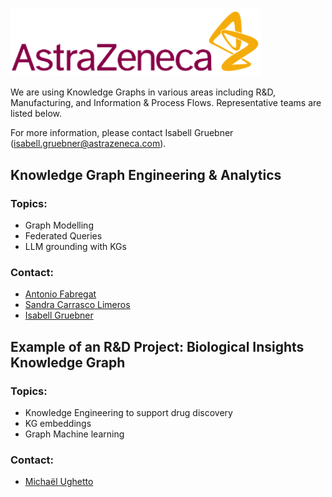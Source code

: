 <a href="https://www.astrazeneca.co.uk/"><img src="az_logo.png" width="400" alt="AstraZeneca"></a>

We are using Knowledge Graphs in various areas including R&D, Manufacturing, and Information & Process Flows. Representative teams are listed below.

For more information, please contact Isabell Gruebner (<a href="mailto:isabell.gruebner@astrazeneca.com">isabell.gruebner@astrazeneca.com</a>).

## Knowledge Graph Engineering & Analytics
### Topics:
- Graph Modelling
- Federated Queries
- LLM grounding with KGs
### Contact:
- <a href="mailto:antonio.fabregat@astrazeneca.com">Antonio Fabregat</a>
- <a href="mailto:sandra.carrasco@astrazeneca.com">Sandra Carrasco Limeros</a>
- <a href="mailto:isabell.gruebner@astrazeneca.com">Isabell Gruebner</a>

## Example of an R&D Project: Biological Insights Knowledge Graph 
### Topics:
- Knowledge Engineering to support drug discovery
- KG embeddings
- Graph Machine learning
### Contact:
- <a href="mailto:michael.ughetto@astrazeneca.com">Michaël Ughetto</a>
